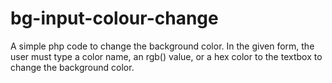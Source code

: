 # bg-input-colour-change
A simple php code to change the background color. In the given form, the user must type a color name, an rgb() value, or a hex color to the textbox to change the background color. 
